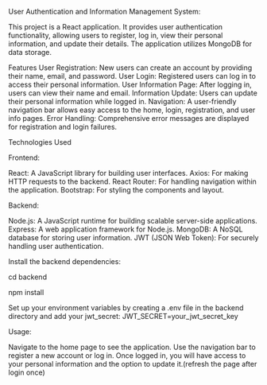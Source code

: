 User Authentication and Information Management System: 

This project is a React application. It provides user authentication functionality, allowing users to register, log in, view their personal information, and update their details. The application utilizes MongoDB for data storage.

Features
User Registration: New users can create an account by providing their name, email, and password.
User Login: Registered users can log in to access their personal information.
User Information Page: After logging in, users can view their name and email.
Information Update: Users can update their personal information while logged in.
Navigation: A user-friendly navigation bar allows easy access to the home, login, registration, and user info pages.
Error Handling: Comprehensive error messages are displayed for registration and login failures.

Technologies Used

Frontend:

React: A JavaScript library for building user interfaces.
Axios: For making HTTP requests to the backend.
React Router: For handling navigation within the application.
Bootstrap: For styling the components and layout.

Backend:

Node.js: A JavaScript runtime for building scalable server-side applications.
Express: A web application framework for Node.js.
MongoDB: A NoSQL database for storing user information.
JWT (JSON Web Token): For securely handling user authentication.

Install the backend dependencies:

cd backend

npm install

Set up your environment variables by creating a .env file in the backend directory and add your jwt_secret:
JWT_SECRET=your_jwt_secret_key

Usage:

Navigate to the home page to see the application.
Use the navigation bar to register a new account or log in.
Once logged in, you will have access to your personal information and the option to update it.(refresh the page after login once)
